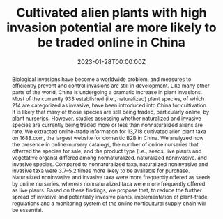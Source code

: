 ---
title: "Cultivated alien plants with high invasion potential are more likely to be traded online in China"
authors:
- Ran Dong
- Bi‐Cheng Dong
- Qiu‐Yue Fu
- admin
- Zhi‐Cong Dai
- Fang‐Li Luo
- Jun‐Qin Gao
- Fei‐Hai Yu
- Mark van Kleunen

date: "2023-01-28T00:00:00Z"

# Publication type.
# Legend: 0 = Uncategorized; 1 = Conference paper; 2 = Journal article;
# 3 = Preprint / Working Paper; 4 = Report; 5 = Book; 6 = Book section;
# 7 = Thesis; 8 = Patent
publication_types: ["2"]

# Publication name and optional abbreviated publication name.
publication: "**Ecological Applications**：e2811"
publication_short: ""

abstract: Biological invasions have become a worldwide problem, and measures to efficiently prevent and control invasions are still in development. Like many other parts of the world, China is undergoing a dramatic increase in plant invasions. Most of the currently 933 established (i.e., naturalized) plant species, of which 214 are categorized as invasive, have been introduced into China for cultivation. It is likely that many of those species are still being traded, particularly online, by plant nurseries. However, studies assessing whether naturalized and invasive species are currently being traded more or less than nonnaturalized aliens are rare. We extracted online-trade information for 13,718 cultivated alien plant taxa on 1688.com, the largest website for domestic B2B in China. We analyzed how the presence in online-nursery catalogs, the number of online nurseries that offerred the species for sale, and the product type (i.e., seeds, live plants and vegetative organs) differed among nonnaturalized, naturalized noninvasive, and invasive species. Compared to nonnaturalized taxa, naturalized noninvasive and invasive taxa were 3.7–5.2 times more likely to be available for purchase. Naturalized noninvasive and invasive taxa were more frequently offered as seeds by online nurseries, whereas nonnaturalized taxa were more frequently offered as live plants. Based on these findings, we propose that, to reduce the further spread of invasive and potentially invasive plants, implementation of plant-trade regulations and a monitoring system of the online horticultural supply chain will be essential.

tags:
- Biological Invasions
featured: false

# links:
# - name: ""
#   url: ""
url_pdf: 'https://github.com/qiang-yang-ecology/papers/blob/main/Ecological%20Applications%20-%202023%20-%20Dong.pdf'
url_code: ''
url_dataset: ''
url_poster: ''
url_project: ''
url_slides: ''
url_source: ''
url_video: ''

---